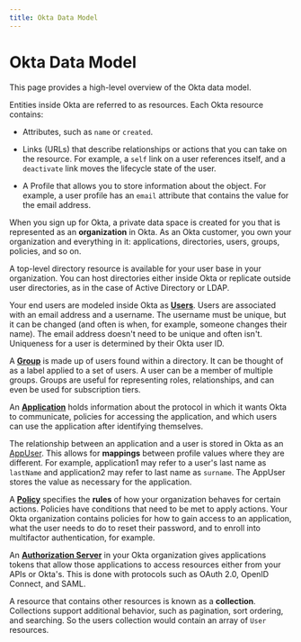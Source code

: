 ```yaml
---
title: Okta Data Model
---
```


# Okta Data Model

This page provides a high-level overview of the Okta data model.

Entities inside Okta are referred to as resources. Each Okta resource contains:

* Attributes, such as `name` or `created`.

* Links (URLs) that describe relationships or actions that you can take on the resource. For example, a `self` link on a user references itself, and a `deactivate` link moves the lifecycle state of the user.

* A Profile that allows you to store information about the object. For example, a user profile has an `email` attribute that contains the value for the email address.

When you sign up for Okta, a private data space is created for you that is represented as an **organization** in Okta. As an Okta customer, you own your organization and everything in it: applications, directories, users, groups, policies, and so on.

A top-level directory resource is available for your user base in your organization. You can host directories either inside Okta or replicate outside user directories, as in the case of Active Directory or LDAP.

Your end users are modeled inside Okta as [**Users**](/docs/reference/api/users/). Users are associated with an email address and a username. The username must be unique, but it can be changed (and often is when, for example, someone changes their name). The email address doesn't need to be unique and often isn't. Uniqueness for a user is determined by their Okta user ID.

A [**Group**](/docs/reference/api/groups/) is made up of users found within a directory. It can be thought of as a label applied to a set of users. A user can be a member of multiple groups. Groups are useful for representing roles, relationships, and can even be used for subscription tiers.

An [**Application**](/docs/reference/api/apps/) holds information about the protocol in which it wants Okta to communicate, policies for accessing the application, and which users can use the application after identifying themselves.

The relationship between an application and a user is stored in Okta as an [AppUser](/docs/reference/api/apps/#assign-user-to-application-for-sso). This allows for **mappings** between profile values where they are different. For example, application1 may refer to a user's last name as `lastName` and application2 may refer to last name as `surname`. The AppUser stores the value as necessary for the application.

A [**Policy**](/docs/reference/api/policy/) specifies the **rules** of how your organization behaves for certain actions. Policies have conditions that need to be met to apply actions. Your Okta organization contains policies for how to gain access to an application, what the user needs to do to reset their password, and to enroll into multifactor authentication, for example.

An [**Authorization Server**](/docs/reference/api/authorization-servers/) in your Okta organization gives applications tokens that allow those applications to access resources either from your APIs or Okta's. This is done with protocols such as OAuth 2.0, OpenID Connect, and SAML.

A resource that contains other resources is known as a **collection**. Collections support additional behavior, such as pagination, sort ordering, and searching. So the users collection would contain an array of `User` resources.
